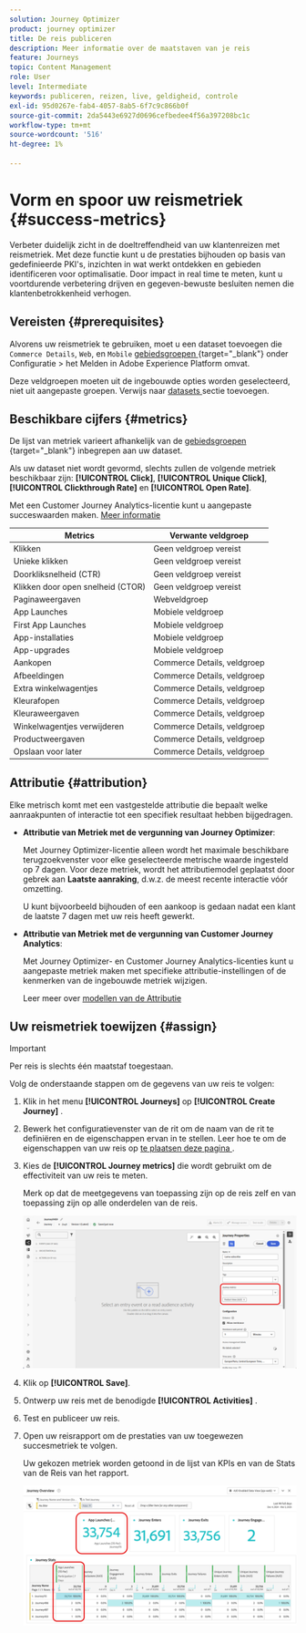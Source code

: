 ```yaml
---
solution: Journey Optimizer
product: journey optimizer
title: De reis publiceren
description: Meer informatie over de maatstaven van je reis
feature: Journeys
topic: Content Management
role: User
level: Intermediate
keywords: publiceren, reizen, live, geldigheid, controle
exl-id: 95d0267e-fab4-4057-8ab5-6f7c9c866b0f
source-git-commit: 2da5443e6927d0696cefbedee4f56a397208bc1c
workflow-type: tm+mt
source-wordcount: '516'
ht-degree: 1%

---
```


# Vorm en spoor uw reismetriek {#success-metrics}

Verbeter duidelijk zicht in de doeltreffendheid van uw klantenreizen met reismetriek. Met deze functie kunt u de prestaties bijhouden op basis van gedefinieerde PKI&#39;s, inzichten in wat werkt ontdekken en gebieden identificeren voor optimalisatie. Door impact in real time te meten, kunt u voortdurende verbetering drijven en gegeven-bewuste besluiten nemen die klantenbetrokkenheid verhogen.

## Vereisten {#prerequisites}

Alvorens uw reismetriek te gebruiken, moet u een dataset toevoegen die `Commerce Details`, `Web`, en `Mobile` [ gebiedsgroepen ](https://experienceleague.adobe.com/docs/experience-platform/xdm/tutorials/create-schema-ui.html#field-group){target="_blank"} onder Configuratie > het Melden in Adobe Experience Platform omvat.

Deze veldgroepen moeten uit de ingebouwde opties worden geselecteerd, niet uit aangepaste groepen. Verwijs naar [ datasets ](../reports/reporting-configuration.md#add-datasets) sectie toevoegen.

## Beschikbare cijfers {#metrics}

De lijst van metriek varieert afhankelijk van de [ gebiedsgroepen ](https://experienceleague.adobe.com/docs/experience-platform/xdm/tutorials/create-schema-ui.html#field-group){target="_blank"} inbegrepen aan uw dataset.

Als uw dataset niet wordt gevormd, slechts zullen de volgende metriek beschikbaar zijn: **[!UICONTROL Click]**, **[!UICONTROL Unique Click]**, **[!UICONTROL Clickthrough Rate]** en **[!UICONTROL Open Rate]**.

Met een Customer Journey Analytics-licentie kunt u aangepaste succeswaarden maken. [Meer informatie](https://experienceleague.adobe.com/en/docs/analytics-platform/using/cja-components/cja-calcmetrics/cm-workflow/participation-metric)


| Metrics | Verwante veldgroep |
|-|-|
| Klikken | Geen veldgroep vereist |
| Unieke klikken | Geen veldgroep vereist |
| Doorkliksnelheid (CTR) | Geen veldgroep vereist |
| Klikken door open snelheid (CTOR) | Geen veldgroep vereist |
| Paginaweergaven | Webveldgroep |
| App Launches | Mobiele veldgroep |
| First App Launches | Mobiele veldgroep |
| App-installaties | Mobiele veldgroep |
| App-upgrades | Mobiele veldgroep |
| Aankopen | Commerce Details, veldgroep |
| Afbeeldingen | Commerce Details, veldgroep |
| Extra winkelwagentjes | Commerce Details, veldgroep |
| Kleurafopen | Commerce Details, veldgroep |
| Kleuraweergaven | Commerce Details, veldgroep |
| Winkelwagentjes verwijderen | Commerce Details, veldgroep |
| Productweergaven | Commerce Details, veldgroep |
| Opslaan voor later | Commerce Details, veldgroep |

## Attributie {#attribution}

Elke metrisch komt met een vastgestelde attributie die bepaalt welke aanraakpunten of interactie tot een specifiek resultaat hebben bijgedragen.

* **Attributie van Metriek met de vergunning van Journey Optimizer**:

  Met Journey Optimizer-licentie alleen wordt het maximale beschikbare terugzoekvenster voor elke geselecteerde metrische waarde ingesteld op 7 dagen. Voor deze metriek, wordt het attributiemodel geplaatst door gebrek aan **Laatste aanraking**, d.w.z. de meest recente interactie vóór omzetting.

  U kunt bijvoorbeeld bijhouden of een aankoop is gedaan nadat een klant de laatste 7 dagen met uw reis heeft gewerkt.

* **Attributie van Metriek met de vergunning van Customer Journey Analytics**:

  Met Journey Optimizer- en Customer Journey Analytics-licenties kunt u aangepaste metriek maken met specifieke attributie-instellingen of de kenmerken van de ingebouwde metriek wijzigen.

  Leer meer over [ modellen van de Attributie ](https://experienceleague.adobe.com/en/docs/analytics-platform/using/cja-dataviews/component-settings/attribution#attribution-models)

## Uw reismetriek toewijzen {#assign}

>[!IMPORTANT]
>
>Per reis is slechts één maatstaf toegestaan.

Volg de onderstaande stappen om de gegevens van uw reis te volgen:

1. Klik in het menu **[!UICONTROL Journeys]** op **[!UICONTROL Create Journey]** .

1. Bewerk het configuratievenster van de rit om de naam van de rit te definiëren en de eigenschappen ervan in te stellen. Leer hoe te om de eigenschappen van uw reis op [ te plaatsen deze pagina ](../building-journeys/journey-properties.md).

1. Kies de **[!UICONTROL Journey metrics]** die wordt gebruikt om de effectiviteit van uw reis te meten.

   Merk op dat de meetgegevens van toepassing zijn op de reis zelf en van toepassing zijn op alle onderdelen van de reis.

   ![](assets/success_metric.png)

1. Klik op **[!UICONTROL Save]**.

1. Ontwerp uw reis met de benodigde **[!UICONTROL Activities]** .

1. Test en publiceer uw reis.

1. Open uw reisrapport om de prestaties van uw toegewezen succesmetriek te volgen.

   Uw gekozen metriek worden getoond in de lijst van KPIs en van de Stats van de Reis van het rapport.

   ![](assets/success_metric_2.png)

